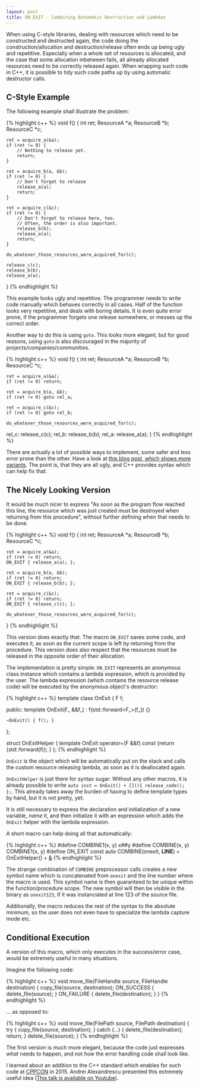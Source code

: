 ```yaml
---
layout: post
title: ON_EXIT - Combining Automatic Destruction and Lambdas
---
```


When using C-style libraries, dealing with resources which need to be constructed and destructed again, the code doing the construction/allocation and destruction/release often ends up being ugly and repetitive.
Especially when a whole set of resources is allocated, and the case that some allocation inbetween fails, all already allocated resources need to be correctly released again.
When wrapping such code in C++, it is possible to tidy such code paths up by using automatic destructor calls.

## C-Style Example

The following example shall illustrate the problem:

{% highlight c++ %}
void f()
{
    int ret;
    ResourceA *a;
    ResourceB *b;
    ResourceC *c;

    ret = acquire_a(&a);
    if (ret != 0) {
        // Nothing to release yet.
        return;
    }

    ret = acquire_b(a, &b);
    if (ret != 0) {
        // Don't forget to release
        release_a(a);
        return;
    }

    ret = acquire_c(&c);
    if (ret != 0) {
        // Don't forget to release here, too.
        // Often, the order is also important.
        release_b(b);
        release_a(a);
        return;
    }

    do_whatever_those_resources_were_acquired_for(c);

    release_c(c);
    release_b(b);
    release_a(a);
}
{% endhighlight %}

This example looks ugly and repetitive.
The programmer needs to write code manually which behaves correctly in all cases.
Half of the function looks very repetitive, and deals with boring details.
It is even quite error prone, if the programmer forgets one release somewhere, or messes up the correct order.

Another way to do this is using `goto`.
This looks more elegant, but for good reasons, using `goto` is also discouraged in the majority of projects/companies/communities.

{% highlight c++ %}
void f()
{
    int ret;
    ResourceA *a;
    ResourceB *b;
    ResourceC *c;

    ret = acquire_a(&a);
    if (ret != 0) return;

    ret = acquire_b(a, &b);
    if (ret != 0) goto rel_a;

    ret = acquire_c(&c);
    if (ret != 0) goto rel_b;

    do_whatever_those_resources_were_acquired_for(c);

rel_c:
    release_c(c);
rel_b:
    release_b(b);
rel_a:
    release_a(a);
}
{% endhighlight %}

There are actually a lot of possible ways to implement, some safer and less error prone than the other.
Have a look at [this blog post, which shows more variants](http://codedgers.com/blog/2009/apr/8/3/).
The point is, that they are all ugly, and C++ provides syntax which can help fix that.

## The Nicely Looking Version

It would be much nicer to express "As soon as the program flow reached this line, the resource which was just created must be destroyed when returning from this procedure", without further defining when that needs to be done.

{% highlight c++ %}
void f()
{
    int ret;
    ResourceA *a;
    ResourceB *b;
    ResourceC *c;

    ret = acquire_a(&a);
    if (ret != 0) return;
    ON_EXIT { release_a(a); };

    ret = acquire_b(a, &b);
    if (ret != 0) return;
    ON_EXIT { release_b(b); };

    ret = acquire_c(&c);
    if (ret != 0) return;
    ON_EXIT { release_c(c); };

    do_whatever_those_resources_were_acquired_for(c);
}
{% endhighlight %}

This version does exactly that.
The macro `ON_EXIT` saves some code, and executes it, as soon as the current scope is left by returning from the procedure.
This version does also respect that the resources must be released in the opposite order of their allocation.

The implementation is pretty simple:
`ON_EXIT` represents an anonymous class instance which contains a lambda expression, which is provided by the user.
The lambda expression (which contains the resource release code) will be executed by the anonymous object's destructor:

{% highlight c++ %}
template <class F>
class OnExit
{
    F f;

public:
    template <typename F_>
    OnExit(F_ &&f_) : f(std::forward<F_>(f_)) {}

    ~OnExit() { f(); }
};

struct OnExitHelper
{
    template <class F>
    OnExit<F> operator+(F &&f) const {return {std::forward<F>(f)}; }
};
{% endhighlight %}

`OnExit` is the object which will be automatically put on the stack and calls the custom resource releasing lambda, as soon as it is deallocated again.

`OnExitHelper` is just there for syntax sugar:
Without any other macros, it is already possible to write `auto inst = OnExit() + [](){ release_code(); };`.
This already takes away the burden of having to define template types by hand, but it is not pretty, yet.

It is still necessary to express the declaration and initialization of a new variable, *name* it, and then initialize it with an expression which adds the `OnExit` helper with the lambda expression.

A short macro can help doing all that automatically:

{% highlight c++ %}
#define COMBINE1(x, y) x##y
#define COMBINE(x, y) COMBINE1(x, y)
#define ON_EXIT const auto COMBINE(onexit, __LINE__) = OnExitHelper() + [&]()
{% endhighlight %}

The strange combination of `COMBINE` preprocessor calls creates a new symbol name which is concatenated from `onexit` and the line number where the macro is used.
This symbol name is then guaranteed to be unique within the function/procedure scope.
The new symbol will then be visible in the binary as `onexit123`, if it was instanciated at line 123 of the source file.

Additionally, the macro reduces the rest of the syntax to the absolute minimum, so the user does not even have to specialize the lambda capture mode etc.

## Conditional Execution 

A version of this macro, which only executes in the success/error case, would be extremely useful in many situations.

Imagine the following code:

{% highlight c++ %}
void move_file(FileHandle source, FileHandle destination)
{
    copy_file(source, destination);
    ON_SUCCESS { delete_file(source); }
    ON_FAILURE { delete_file(destination); }
}
{% endhighlight %}

... as opposed to:

{% highlight c++ %}
void move_file(FilePath source, FilePath destination)
{
    try {
        copy_file(source, destination);
    } catch (...) {
        delete_file(destination);
        return;
    }
    delete_file(source);
}
{% endhighlight %}

The first version is much more elegant, because the code just expresses *what* needs to happen, and not *how* the error handling code shall look like.

I learned about an addition to the C++ standard which enables for such code at [CPPCON](http://cppcon.org) in 2015.
Andrei Alexandrescu presented this extremely useful idea ([This talk is available on Youtube](https://youtu.be/WjTrfoiB0MQ)).


